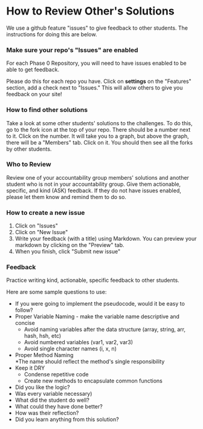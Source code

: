 # How to Review Other's Solutions

We use a github feature "issues" to give feedback to other students. The instructions for doing this are below. 


### Make sure your repo's "Issues" are enabled
For each Phase 0 Repository, you will need to have issues enabled to be able to get feedback. 

Please do this for each repo you have. Click on **settings** on the "Features" section, add a check next to "Issues." This will allow others to give you feedback on your site!

### How to find other solutions
Take a look at some other students' solutions to the challenges. To do this, go to the fork icon at the top of your repo. There
should be a number next to it. Click on the number. It will take you to a graph, but above the graph, there will be a "Members" tab. 
Click on it. You should then see all the forks by other students.

### Who to Review
Review one of your accountability group members' solutions and another student who is not in your accountability group. Give them actionable, specific, and kind (ASK) feedback. If they do not have issues enabled, please let them know and remind them to do so. 

### How to create a new issue
1. Click on "Issues"
2. Click on "New Issue"
3. Write your feedback (with a title) using Markdown. You can preview your markdown by clicking on the "Preview" tab.
4. When you finish, click "Submit new issue"

### Feedback
Practice writing kind, actionable, specific feedback to other students. 

Here are some sample questions to use:
- If you were going to implement the pseudocode, would it be easy to follow?
- Proper Variable Naming - make the variable name descriptive and concise  
  * Avoid naming variables after the data structure (array, string, arr, hash, hsh, etc) 
  * Avoid numbered variables (var1, var2, var3)  
  * Avoid single character names (i, x, n)
- Proper Method Naming  
  *The name should reflect the method's single responsibility 
- Keep it DRY  
  * Condense repetitive code  
  * Create new methods to encapsulate common functions   
- Did you like the logic?
- Was every variable necessary) 
- What did the student do well?
- What could they have done better?
- How was their reflection? 
- Did you learn anything from this solution?
